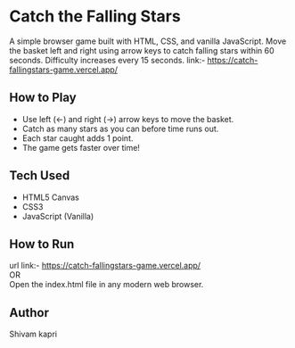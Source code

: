﻿# Catch the Falling Stars

A simple browser game built with HTML, CSS, and vanilla JavaScript. Move the basket left and right using arrow keys to catch falling stars within 60 seconds. Difficulty increases every 15 seconds.
link:- https://catch-fallingstars-game.vercel.app/
## How to Play
- Use left (←) and right (→) arrow keys to move the basket.
- Catch as many stars as you can before time runs out.
- Each star caught adds 1 point.
- The game gets faster over time!

## Tech Used
- HTML5 Canvas
- CSS3
- JavaScript (Vanilla)

## How to Run
url link:- https://catch-fallingstars-game.vercel.app/
</br> OR</br>
Open the index.html file in any modern web browser.

## Author
Shivam kapri


